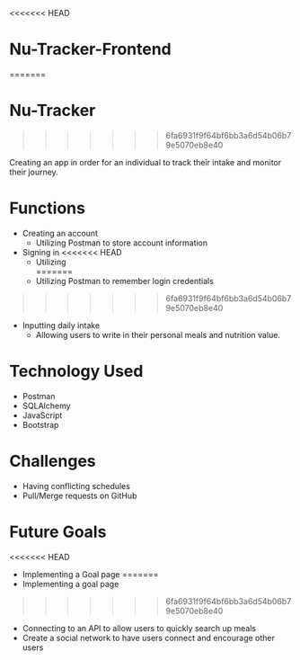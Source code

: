 <<<<<<< HEAD
# Nu-Tracker-Frontend

=======
# Nu-Tracker
>>>>>>> 6fa6931f9f64bf6bb3a6d54b06b79e5070eb8e40

Creating an app in order for an individual to track their intake and monitor their journey.

# Functions
- Creating an account
    - Utilizing Postman to store account information
- Signing in
<<<<<<< HEAD
    - Utilizing  
=======
    - Utilizing Postman to remember login credentials 
>>>>>>> 6fa6931f9f64bf6bb3a6d54b06b79e5070eb8e40
- Inputting daily intake
    - Allowing users to write in their personal meals and nutrition value.

# Technology Used
- Postman
- SQLAlchemy
- JavaScript
- Bootstrap

# Challenges
- Having conflicting schedules
- Pull/Merge requests on GitHub

# Future Goals
<<<<<<< HEAD
- Implementing a Goal page
=======
- Implementing a goal page
>>>>>>> 6fa6931f9f64bf6bb3a6d54b06b79e5070eb8e40
- Connecting to an API to allow users to quickly search up meals
- Create a social network to have users connect and encourage other users

